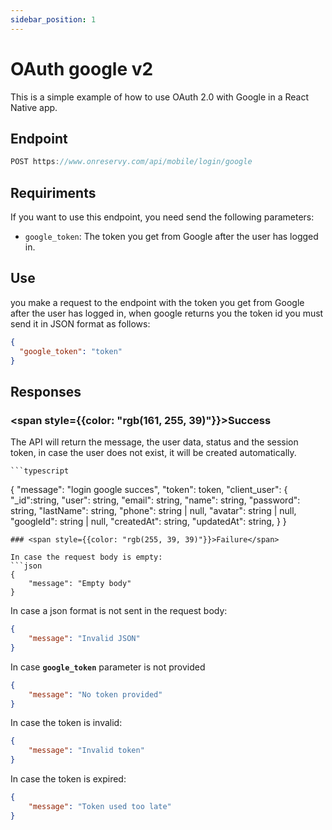 ```yaml
---
sidebar_position: 1
---
```


# OAuth google v2

This is a simple example of how to use OAuth 2.0 with Google in a React Native app.

## Endpoint

```typescript
POST https://www.onreservy.com/api/mobile/login/google
```

## Requiriments
 If you want to use this endpoint, you need send the following parameters:

- `google_token`: The token you get from Google after the user has logged in.

## Use
you make a request to the endpoint with the token you get from Google after the user has logged in, when google returns you the token id you must send it in JSON format as follows:
```json
{
  "google_token": "token"
}
```

## Responses

###   <span style={{color: "rgb(161, 255, 39)"}}>Success</span>
The API will return the message, the user data, status and the session token, in case the user does not exist, it will be created automatically.

    ```typescript
{
    "message": "login google succes",
    "token": token,
    "client_user": {
        "_id":string,
        "user": string,
        "email": string,
        "name": string,
        "password": string,
        "lastName": string,
        "phone": string | null,
        "avatar": string | null,
        "googleId": string | null,
        "createdAt": string,
        "updatedAt": string,
    }
}
```
### <span style={{color: "rgb(255, 39, 39)"}}>Failure</span>

In case the request body is empty:
```json
{
    "message": "Empty body"
}
```
In case a json format is not sent in the request body:

```json
{
    "message": "Invalid JSON"
}
```
In case **`google_token`** parameter is not provided

```json
{ 
    "message": "No token provided"
}
```
In case the token is invalid:

```json
{
    "message": "Invalid token"
}
```
In case the token is expired:

```json
{
    "message": "Token used too late"
}
```
